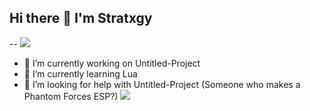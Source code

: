 ## Hi there 👋 I'm Stratxgy
-- ![](https://komarev.com/ghpvc/?username=Stratxgy&base=1000)
- 🔭 I’m currently working on Untitled-Project
- 🌱 I’m currently learning Lua
- 🤔 I’m looking for help with Untitled-Project (Someone who makes a Phantom Forces ESP?)
  ![](https://hit.yhype.me/github/profile?user_id=117533771)




